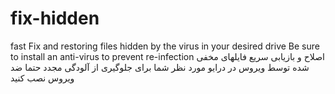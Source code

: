 # fix-hidden
fast Fix and restoring files hidden by the virus in your desired drive Be sure to install an anti-virus to prevent re-infection
اصلاح و بازیابی سریع فایلهای مخفی شده توسط ویروس در درایو مورد نظر شما
برای جلوگیری از آلودگی مجدد حتما ضد ویروس نصب کنید
